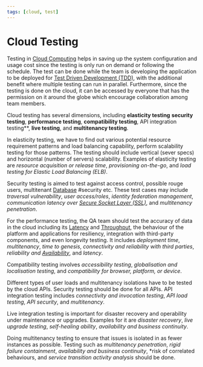 ```yaml
---
tags: [cloud, test]
---
```


# Cloud Testing

Testing in [Cloud Computing](202210012158.md) helps in saving up the system
configuration and usage cost since the testing is only run on demand or
following the schedule. The test can be done while the team is developing the
application to be deployed for [Test Driven Development (TDD)](202206201159.md),
with the additional benefit where multiple testing can run in parallel.
Furthermore, since the testing is done on the cloud, it can be accessed by
everyone that has the permission on it around the globe which encourage
collaboration among team members.

Cloud testing has several dimensions, including **elasticity testing**
**security testing**, **performance testing**, **compatibility testing**, API
integration testing**, **live testing**, and **multitenancy testing**.

In elasticity testing, we have to find out various potential resource
requirement patterns and load balancing capability, perform scalability testing
for those patterns. The testing should include vertical (sever specs) and
horizontal (number of servers) scalability. Examples of elasticity testing are
*resource acquisition or release time*, *provisioning on-the-go*, and *load
testing for Elastic Load Balancing (ELB)*.

Security testing is aimed to test against access control, possible rouge users,
multitenant [Database](202302101139.md) #security etc. These test cases may
include *traversal vulnerability*, *user access/roles*, *identity federation
management*, *communication latency over [Secure Socket Layer (SSL)](202212052009.md)*,
and *multitenancy penetration*.

For the performance testing, the QA team should test the accuracy of data in the
cloud including its [Latency](202304111955.md) and
[Throughput](202304111957.md), the behaviour of the platform and applications
for resiliency, integration with third-party components, and even longevity
testing. It includes *deployment time*, *multitenancy*, *time to genesis*,
*connectivity and reliability with third parties*, *reliability and
[Availability](202210022157.md)*, and *latency*.

Compatibility testing involves *accessibility testing*, *globalisation and
localisation testing*, and *compatibility for browser, platform, or device*.

Different types of user loads and multitenancy isolations have to be tested by
the cloud APIs. Security testing should be done for all APIs. API integration
testing includes *connectivity and invocation testing*, *API load testing*, *API
security*, and *multitenancy*.

Live integration testing is important for disaster recovery and operability
under maintenance or upgrades. Examples for it are *disaster recovery*, *live
upgrade testing*, *self-healing ability*, *availability and business
continuity*.

Doing multitenancy testing to ensure that issues is isolated in as fewer
instances as possible. Testing such as *multitenancy penetration*, *rigid
failure containment*, *availability and business continuity*, *risk of
correlated behaviours, and *service transition activity analysis* should be
done.
